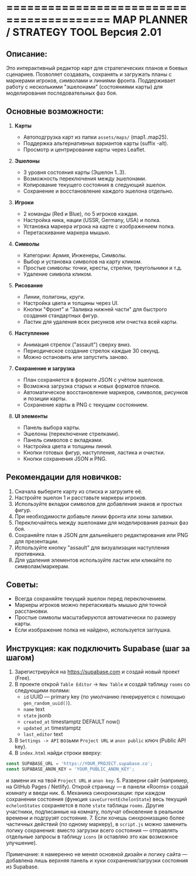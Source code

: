 =========================================
      MAP PLANNER / STRATEGY TOOL
            Версия 2.01
=========================================

Описание:
---------
Это интерактивный редактор карт для стратегических планов и боевых сценариев. Позволяет создавать, сохранять и загружать планы с маркерами игроков, символами и линиями фронта. Поддерживает работу с несколькими "эшелонами" (состояниями карты) для моделирования последовательных фаз боя.

Основные возможности:
--------------------
1. **Карты**
   - Автоподгрузка карт из папки `assets/maps/` (map1..map25).
   - Поддержка альтернативных вариантов карты (suffix -alt).
   - Просмотр и центрирование карты через Leaflet.

2. **Эшелоны**
   - 3 уровня состояния карты (Эшелон 1..3).
   - Возможность переключения между эшелонами.
   - Копирование текущего состояния в следующий эшелон.
   - Сохранение и восстановление каждого эшелона отдельно.

3. **Игроки**
   - 2 команды (Red и Blue), по 5 игроков каждая.
   - Настройка ника, нации (USSR, Germany, USA) и полка.
   - Установка маркера игрока на карте с изображением полка.
   - Перетаскивание маркера мышью.

4. **Символы**
   - Категории: Армия, Инженеры, Символы.
   - Выбор и установка символов на карту кликом.
   - Простые символы: точки, кресты, стрелки, треугольники и т.д.
   - Удаление символа кликом.

5. **Рисование**
   - Линии, полигоны, круги.
   - Настройка цвета и толщины через UI.
   - Кнопки "Фронт" и "Заливка нижней части" для быстрого создания стандартных фигур.
   - Ластик для удаления всех рисунков или очистка всей карты.

6. **Наступление**
   - Анимация стрелок ("assault") сверху вниз.
   - Периодическое создание стрелок каждые 30 секунд.
   - Можно остановить или запустить заново.

7. **Сохранение и загрузка**
   - План сохраняется в формате JSON с учётом эшелонов.
   - Возможна загрузка старых и новых форматов планов.
   - Автоматическое восстановление маркеров, символов, рисунков и позиции карты.
   - Сохранение карты в PNG с текущим состоянием.

8. **UI элементы**
   - Панель выбора карты.
   - Эшелоны (переключение стрелками).
   - Панель символов с вкладками.
   - Настройка цвета и толщины линий.
   - Кнопки готовых фигур, наступления, ластика и очистки.
   - Кнопки сохранения JSON и PNG.

Рекомендации для новичков:
--------------------------
1. Сначала выберите карту из списка и загрузите её.
2. Настройте эшелон 1 и расставьте маркеры игроков.
3. Используйте вкладки символов для добавления знаков и простых фигур.
4. При необходимости добавьте линии фронта или зоны заливки.
5. Переключайтесь между эшелонами для моделирования разных фаз боя.
6. Сохраняйте план в JSON для дальнейшего редактирования или PNG для презентации.
7. Используйте кнопку "assault" для визуализации наступления противника.
8. Для удаления элементов используйте ластик или кликайте по символам/маркерам.

Советы:
-------
- Всегда сохраняйте текущий эшелон перед переключением.
- Маркеры игроков можно перетаскивать мышью для точной расстановки.
- Простые символы масштабируются автоматически по размеру карты.
- Если изображение полка не найдено, используется заглушка.




## Инструкция: как подключить Supabase (шаг за шагом)

1. Зарегистрируйся на https://supabase.com и создай новый проект (Free).
2. В проекте открой `Table Editor` -> `New Table` и создай таблицу `rooms` со следующими полями:
   - `id` UUID — primary key (по умолчанию генерируется с помощью `gen_random_uuid()`).
   - `name` text
   - `state` jsonb
   - `created_at` timestamptz DEFAULT now()
   - `updated_at` timestamptz
   - `last_editor` text
3. В `Settings -> API` возьми `Project URL` и `anon public` ключ (Public API key).
4. В `index.html` найди строки вверху:
```js
const SUPABASE_URL = 'https://YOUR_PROJECT.supabase.co';
const SUPABASE_ANON_KEY = 'YOUR_PUBLIC_ANON_KEY';
```
и замени их на твой `Project URL` и `anon key`.
5. Разверни сайт (например, на GitHub Pages / Netlify). Открой страницу — в панели «Rooms» создай комнату и введи ник.
6. Механика синхронизации: при каждом сохранении состояния (функция `saveCurrentEchelonState`) весь текущий `echelonStates` сохраняется в поле `state` таблицы `rooms`. Другие участники, подписанные на комнату, получат обновление в реальном времени и подгрузят состояние.
7. Если хочешь синхронизацию более частичных действий (по одному маркеру), в `script.js` можно заменить логику сохранения: вместо загрузки всего состояния — отправлять отдельные запросы в таблицу `icons` (я оставляю это как возможное улучшение).

Примечание: я намеренно не менял основной дизайн и логику сайта — добавлена лишь верхняя панель и хуки сохранения/загрузки состояния из Supabase.
